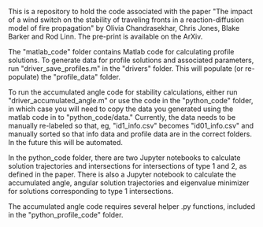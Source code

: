 This is a repository to hold the code associated with the paper "The impact of a wind switch on the stability of traveling fronts in a reaction-diffusion model of fire propagation" by Olivia Chandrasekhar, Chris Jones, Blake Barker and Rod Linn. The pre-print is available on the ArXiv. 

The "matlab_code" folder contains Matlab code for calculating profile solutions. To generate data for profile solutions and associated parameters, run "driver_save_profiles.m" in the "drivers" folder. This will populate (or re-populate) the "profile_data" folder.

To run the accumulated angle code for stability calculations, either run "driver_accumulated_angle.m" or use the code in the "python_code" folder, in which case you will need to copy the data you generated using the matlab code in to "python_code/data."
Currently, the data needs to be manually re-labeled so that, eg, "id1_info.csv" becomes "id01_info.csv" and manually sorted so that info data and profile data are in the correct folders. In the future this will be automated.

In the python_code folder, there are two Jupyter notebooks to calculate solution trajectories and intersections for intersections of type 1 and 2, as defined in the paper. There is also a Jupyter notebook to calculate the accumulated angle, angular solution trajectories and eigenvalue minimizer for solutions corresponding to type 1 intersections.

The accumulated angle code requires several helper .py functions, included in the "python_profile_code" folder. 


